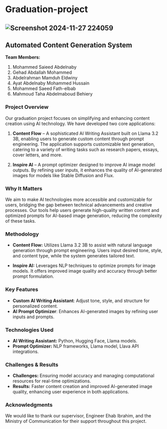 # Graduation-project
![Screenshot 2024-11-27 224059](https://github.com/user-attachments/assets/8c585515-4715-475c-aabb-ef4debd17905)
---

## Automated Content Generation System

**Team Members:**
1. Mohammed Saieed Abdelnaby
2. Gehad Abdallah Mohammed
3. Abdelrahman Mamduh Eldwiny
4. Ayat Abdelnaby Mohammed Hussain
5. Mohammed Saeed Fath-elbab
6. Mahmoud Taha Abdelmaboud Behiery

### Project Overview

Our graduation project focuses on simplifying and enhancing content creation using AI technology. We have developed two core applications:

1. **Content Flow** – A sophisticated AI Writing Assistant built on Llama 3.2 3B, enabling users to generate custom content through prompt engineering. The application supports customizable text generation, catering to a variety of writing tasks such as research papers, essays, cover letters, and more.
   
2. **Inspire AI** – A prompt optimizer designed to improve AI image model outputs. By refining user inputs, it enhances the quality of AI-generated images for models like Stable Diffusion and Flux.

### Why It Matters

We aim to make AI technologies more accessible and customizable for users, bridging the gap between technical advancements and creative processes. Our tools help users generate high-quality written content and optimized prompts for AI-based image generation, reducing the complexity of these tasks.

### Methodology

- **Content Flow:** Utilizes Llama 3.2 3B to assist with natural language generation through prompt engineering. Users input desired tone, style, and content type, while the system generates tailored text.
  
- **Inspire AI:** Leverages NLP techniques to optimize prompts for image models. It offers improved image quality and accuracy through better prompt formulation.

### Key Features

- **Custom AI Writing Assistant**: Adjust tone, style, and structure for personalized content.
- **AI Prompt Optimizer**: Enhances AI-generated images by refining user inputs and prompts.
  
### Technologies Used

- **AI Writing Assistant:** Python, Hugging Face, Llama models.
- **Prompt Optimizer:** NLP frameworks, Llama model, Llava API integrations.

### Challenges & Results

- **Challenges:** Ensuring model accuracy and managing computational resources for real-time optimizations.
- **Results:** Faster content creation and improved AI-generated image quality, enhancing user experience in both applications.

### Acknowledgments

We would like to thank our supervisor, Engineer Ehab Ibrahim, and the Ministry of Communication for their support throughout this project.
